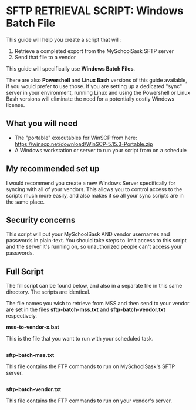 SFTP RETRIEVAL SCRIPT: Windows Batch File
=========================================

This guide will help you create a script that will:
1. Retrieve a completed export from the MySchoolSask SFTP server
2. Send that file to a vendor

This guide will specifically use **Windows Batch Files**. 

There are also **Powershell** and **Linux Bash** versions of this guide available, if you would prefer to use those. If you are setting up a dedicated "sync" server in your environment, running Linux and using the Powershell or Linux Bash versions will eliminate the need for a potentially costly Windows license.

What you will need
------------------
* The "portable" executables for WinSCP from here: https://winscp.net/download/WinSCP-5.15.3-Portable.zip
* A Windows workstation or server to run your script from on a schedule

My recommended set up
---------------------
I would recommend you create a new Windows Server specifically for syncing with all of your vendors. This allows you to control access to the scripts much more easily, and also makes it so all your sync scripts are in the same place. 

Security concerns
-----------------
This script will put your MySchoolSask AND vendor usernames and passwords in plain-text. You should take steps to limit access to this script and the server it's running on, so unauthorized people can't access your passwords.

Full Script
-----------
The fill script can be found below, and also in a separate file in this same directory. The scripts are identical.

The file names you wish to retrieve from MSS and then send to your vendor are set in the files **sftp-batch-mss.txt** and **sftp-batch-vendor.txt** respectively.

**mss-to-vendor-x.bat**

This is the file that you want to run with your scheduled task.
```bat
```

**sftp-batch-mss.txt**

This file contains the FTP commands to run on MySchoolSask's SFTP server.

```
```

**sftp-batch-vendor.txt**

This file contains the FTP commands to run on your vendor's server.
```
```